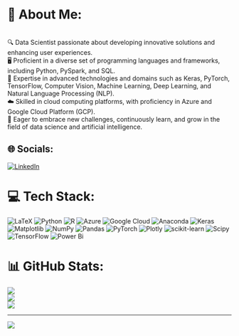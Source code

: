 # 💫 About Me:
<br>🔍 Data Scientist passionate about developing innovative solutions and enhancing user experiences.<br>🖥️ Proficient in a diverse set of programming languages and frameworks, including Python, PySpark, and SQL.<br>🧠 Expertise in advanced technologies and domains such as Keras, PyTorch, TensorFlow, Computer Vision, Machine Learning, Deep Learning, and Natural Language Processing (NLP).<br>☁️ Skilled in cloud computing platforms, with proficiency in Azure and Google Cloud Platform (GCP).<br>🌱 Eager to embrace new challenges, continuously learn, and grow in the field of data science and artificial intelligence.


## 🌐 Socials:
[![LinkedIn](https://img.shields.io/badge/LinkedIn-%230077B5.svg?logo=linkedin&logoColor=white)](https://linkedin.com/in/tushar-chauhan-626681179) 

# 💻 Tech Stack:
![LaTeX](https://img.shields.io/badge/latex-%23008080.svg?style=for-the-badge&logo=latex&logoColor=white) ![Python](https://img.shields.io/badge/python-3670A0?style=for-the-badge&logo=python&logoColor=ffdd54) ![R](https://img.shields.io/badge/r-%23276DC3.svg?style=for-the-badge&logo=r&logoColor=white) ![Azure](https://img.shields.io/badge/azure-%230072C6.svg?style=for-the-badge&logo=microsoftazure&logoColor=white) ![Google Cloud](https://img.shields.io/badge/GoogleCloud-%234285F4.svg?style=for-the-badge&logo=google-cloud&logoColor=white) ![Anaconda](https://img.shields.io/badge/Anaconda-%2344A833.svg?style=for-the-badge&logo=anaconda&logoColor=white) ![Keras](https://img.shields.io/badge/Keras-%23D00000.svg?style=for-the-badge&logo=Keras&logoColor=white) ![Matplotlib](https://img.shields.io/badge/Matplotlib-%23ffffff.svg?style=for-the-badge&logo=Matplotlib&logoColor=black) ![NumPy](https://img.shields.io/badge/numpy-%23013243.svg?style=for-the-badge&logo=numpy&logoColor=white) ![Pandas](https://img.shields.io/badge/pandas-%23150458.svg?style=for-the-badge&logo=pandas&logoColor=white) ![PyTorch](https://img.shields.io/badge/PyTorch-%23EE4C2C.svg?style=for-the-badge&logo=PyTorch&logoColor=white) ![Plotly](https://img.shields.io/badge/Plotly-%233F4F75.svg?style=for-the-badge&logo=plotly&logoColor=white) ![scikit-learn](https://img.shields.io/badge/scikit--learn-%23F7931E.svg?style=for-the-badge&logo=scikit-learn&logoColor=white) ![Scipy](https://img.shields.io/badge/SciPy-%230C55A5.svg?style=for-the-badge&logo=scipy&logoColor=%white) ![TensorFlow](https://img.shields.io/badge/TensorFlow-%23FF6F00.svg?style=for-the-badge&logo=TensorFlow&logoColor=white) ![Power Bi](https://img.shields.io/badge/power_bi-F2C811?style=for-the-badge&logo=powerbi&logoColor=black)
# 📊 GitHub Stats:
![](https://github-readme-stats.vercel.app/api?username=AICrafter08&theme=default&hide_border=false&include_all_commits=false&count_private=false)<br/>
![](https://github-readme-streak-stats.herokuapp.com/?user=AICrafter08&theme=default&hide_border=false)<br/>
![](https://github-readme-stats.vercel.app/api/top-langs/?username=AICrafter08&theme=default&hide_border=false&include_all_commits=false&count_private=false&layout=compact)

---
[![](https://visitcount.itsvg.in/api?id=AICrafter08&icon=0&color=0)](https://visitcount.itsvg.in)

<!-- Proudly created with GPRM ( https://gprm.itsvg.in ) -->
